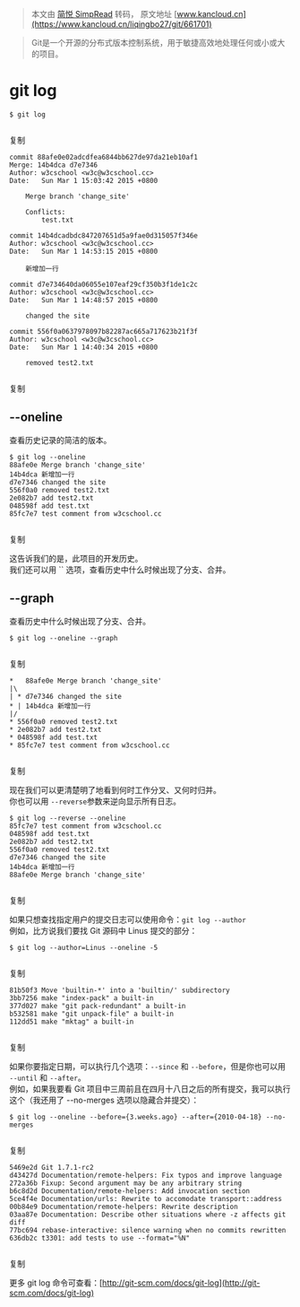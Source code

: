 > 本文由 [简悦 SimpRead](http://ksria.com/simpread/) 转码， 原文地址 [www.kancloud.cn](https://www.kancloud.cn/liqingbo27/git/661701)

> Git是一个开源的分布式版本控制系统，用于敏捷高效地处理任何或小或大的项目。

git log
=======

```
$ git log


```

复制

```
commit 88afe0e02adcdfea6844bb627de97da21eb10af1
Merge: 14b4dca d7e7346
Author: w3cschool <w3c@w3cschool.cc>
Date:   Sun Mar 1 15:03:42 2015 +0800

    Merge branch 'change_site'
    
    Conflicts:
        test.txt

commit 14b4dcadbdc847207651d5a9fae0d315057f346e
Author: w3cschool <w3c@w3cschool.cc>
Date:   Sun Mar 1 14:53:15 2015 +0800

    新增加一行

commit d7e734640da06055e107eaf29cf350b3f1de1c2c
Author: w3cschool <w3c@w3cschool.cc>
Date:   Sun Mar 1 14:48:57 2015 +0800

    changed the site

commit 556f0a0637978097b82287ac665a717623b21f3f
Author: w3cschool <w3c@w3cschool.cc>
Date:   Sun Mar 1 14:40:34 2015 +0800

    removed test2.txt


```

复制

--oneline
---------

查看历史记录的简洁的版本。

```
$ git log --oneline
88afe0e Merge branch 'change_site'
14b4dca 新增加一行
d7e7346 changed the site
556f0a0 removed test2.txt
2e082b7 add test2.txt
048598f add test.txt
85fc7e7 test comment from w3cschool.cc


```

复制

这告诉我们的是，此项目的开发历史。  
我们还可以用 `` 选项，查看历史中什么时候出现了分支、合并。

--graph
-------

查看历史中什么时候出现了分支、合并。

```
$ git log --oneline --graph


```

复制

```
*   88afe0e Merge branch 'change_site'
|\  
| * d7e7346 changed the site
* | 14b4dca 新增加一行
|/  
* 556f0a0 removed test2.txt
* 2e082b7 add test2.txt
* 048598f add test.txt
* 85fc7e7 test comment from w3cschool.cc


```

复制

现在我们可以更清楚明了地看到何时工作分叉、又何时归并。  
你也可以用 `--reverse`参数来逆向显示所有日志。

```
$ git log --reverse --oneline
85fc7e7 test comment from w3cschool.cc
048598f add test.txt
2e082b7 add test2.txt
556f0a0 removed test2.txt
d7e7346 changed the site
14b4dca 新增加一行
88afe0e Merge branch 'change_site'


```

复制

如果只想查找指定用户的提交日志可以使用命令：`git log --author`  
例如，比方说我们要找 Git 源码中 Linus 提交的部分：

```
$ git log --author=Linus --oneline -5


```

复制

```
81b50f3 Move 'builtin-*' into a 'builtin/' subdirectory
3bb7256 make "index-pack" a built-in
377d027 make "git pack-redundant" a built-in
b532581 make "git unpack-file" a built-in
112dd51 make "mktag" a built-in


```

复制

如果你要指定日期，可以执行几个选项：`--since` 和 `--before`，但是你也可以用 `--until` 和 `--after`。  
例如，如果我要看 Git 项目中三周前且在四月十八日之后的所有提交，我可以执行这个（我还用了 --no-merges 选项以隐藏合并提交）：

```
$ git log --oneline --before={3.weeks.ago} --after={2010-04-18} --no-merges


```

复制

```
5469e2d Git 1.7.1-rc2
d43427d Documentation/remote-helpers: Fix typos and improve language
272a36b Fixup: Second argument may be any arbitrary string
b6c8d2d Documentation/remote-helpers: Add invocation section
5ce4f4e Documentation/urls: Rewrite to accomodate transport::address
00b84e9 Documentation/remote-helpers: Rewrite description
03aa87e Documentation: Describe other situations where -z affects git diff
77bc694 rebase-interactive: silence warning when no commits rewritten
636db2c t3301: add tests to use --format="%N"


```

复制

更多 git log 命令可查看：[http://git-scm.com/docs/git-log](http://git-scm.com/docs/git-log)